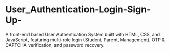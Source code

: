 # User_Authentication-Login-Sign-Up-
A front-end based User Authentication System built with HTML, CSS, and JavaScript, featuring multi-role login (Student, Parent, Management), OTP &amp; CAPTCHA verification, and password recovery. 

